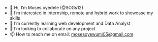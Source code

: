 - 👋 Hi, I’m Moses oyedele (@SOGs12)
- 👀 I’m interested in internship, remote and hybrid work to showcase my skills
- 🌱 I’m currently learning web development and Data Analyst
- 💞️ I’m looking to collaborate on any project
- 📫 How to reach me on email: mosesoyewumi05@gmail.com

<!---
SOGs12/SOGs12 is a ✨ special ✨ repository because its `README.md` (this file) appears on your GitHub profile.
You can click the Preview link to take a look at your changes.
--->
